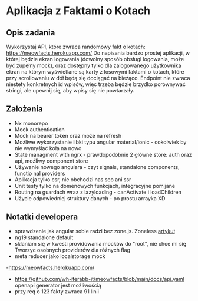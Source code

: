 # Aplikacja z Faktami o Kotach

## Opis zadania

Wykorzystaj API, które zwraca randomowy fakt o kotach:
https://meowfacts.herokuapp.com/
Do napisania bardzo prostej aplikacji, w której będzie ekran logowania (dowolny sposób obsługi logowania, może być zupełny mock), oraz dostępny tylko dla zalogowanego użytkownika ekran na którym wyświetlane są karty z losowymi faktami o kotach, które przy scrollowaniu w dół będą się dociągać na bieżąco.
Endpoint nie zwraca niestety konkretnych id wpisów, więc trzeba będzie brzydko porównywać stringi, ale upewnij się, aby wpisy się nie powtarzały.

## Założenia

- Nx monorepo
- Mock authentication
- Mock na bearer token oraz może na refresh
- Możliwe wykorzystanie libki typu angular material/ionic - cokolwiek by nie wymyślać koła na nowo
- State managment with ngrx - prawdopodobnie 2 główne store: auth oraz api, możliwy component store
- Używanie nowego angulara - czyt signals, standalone components, functio
nal providers
- Aplikacja tylko csr, nie obchodzi nas seo ani ssr
- Unit testy tylko na domenowych funkcjach, integracyjne pomijane
- Routing na guardach wraz z lazyloading - canActivate i loadChildren
- Użycie odpowiedniej struktury danych - po prostu arrayka XD 

## Notatki developera

- sprawdzenie jak angular sobie radzi bez zone.js. Zoneless [artykuł](https://angular.dev/guide/experimental/zoneless)
- ng19 standalone default
- skłaniam się w kwesti providowania mocków do "root", nie chce mi się Tworzyc osobnych providerów dla różnych flag
- meta reducer jako localstorage mock

-https://meowfacts.herokuapp.com/ 
- https://github.com/wh-iterabb-it/meowfacts/blob/main/docs/api.yaml
openapi generator jest możliwością
- przy req o 123 fakty zwraca 91 linii
